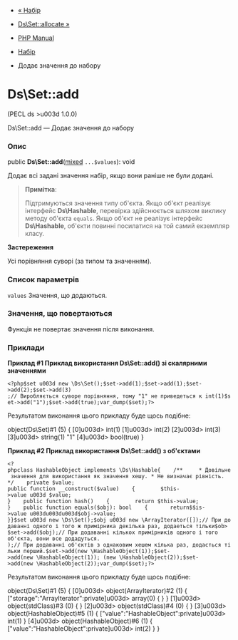 - [« Набір](class.ds-set.md)
- [Ds\Set::allocate »](ds-set.allocate.md)

- [PHP Manual](index.md)
- [Набір](class.ds-set.md)
- Додає значення до набору

# Ds\Set::add

(PECL ds \>u003d 1.0.0)

Ds\Set::add — Додає значення до набору

### Опис

public
**Ds\Set::add**([mixed](language.types.declarations.md#language.types.declarations.mixed)
`...$values`): void

Додає всі задані значення набір, якщо вони раніше не були
додані.

> **Примітка**:
>
> Підтримуються значення типу об'єкта. Якщо об'єкт реалізує інтерфейс
> **Ds\Hashable**, перевірка здійснюється шляхом виклику методу об'єкта
> `equals`. Якщо об'єкт не реалізує інтерфейс **Ds\Hashable**, об'єкти
> повинні посилатися на той самий екземпляр класу.

**Застереження**

Усі порівняння суворі (за типом та значенням).

### Список параметрів

`values`
Значення, що додаються.

### Значення, що повертаються

Функція не повертає значення після виконання.

### Приклади

**Приклад #1 Приклад використання **Ds\Set::add()** зі скалярними
значеннями**

` <?php$set u003d new \Ds\Set();$set->add(1);$set->add(1);$set->add(2);$set->add(3) ;// Виробляється суворе порівняння, тому "1" не приведеться к int(1)$set->add("1");$set->add(true);var_dump($set);?> `

Результатом виконання цього прикладу буде щось подібне:

object(Ds\Set)#1 (5) {
[0]u003d>
int(1)
[1]u003d>
int(2)
[2]u003d>
int(3)
[3]u003d>
string(1) "1"
[4]u003d>
bool(true)
}

**Приклад #2 Приклад використання **Ds\Set::add()** з об'єктами**

` <?phpclass HashableObject implements \Ds\Hashable{    /**     * Довільне значення для використання як значення хешу. * Не визначає рівність. */    private $value; public function __construct($value)    {        $this->value u003d $value; }    public function hash()    {        return $this->value; }    public function equals($obj): bool    {       return$$is->value u003du003du003d$obj->value; }}$set u003d new \Ds\Set();$obj u003d new \ArrayIterator([]);// При додаванні одного і того ж примірника декілька раз, додаеться тільки$ob> $set->add($obj);// При додаванні кількох примірників одного і того об'єкта, вони все додадуться. );// При додаванні об'єктів з однаковим хешем кілька раз, додасться тільки перший.$set->add(new \HashableObject(1));$set->add(new \HashableObject(1)); (new \HashableObject(2));$set->add(new \HashableObject(2));var_dump($set);?> `

Результатом виконання цього прикладу буде щось подібне:

object(Ds\Set)#1 (5) {
[0]u003d>
object(ArrayIterator)#2 (1) {
["storage":"ArrayIterator":private]u003d>
array(0) {
}
}
[1]u003d>
object(stdClass)#3 (0) {
}
[2]u003d>
object(stdClass)#4 (0) {
}
[3]u003d>
object(HashableObject)#5 (1) {
["value":"HashableObject":private]u003d>
int(1)
}
[4]u003d>
object(HashableObject)#6 (1) {
["value":"HashableObject":private]u003d>
int(2)
}
}
